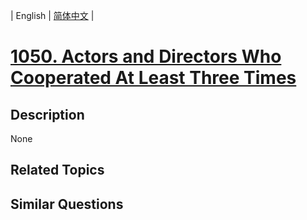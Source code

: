 
| English | [简体中文](README.md) |
# [1050. Actors and Directors Who Cooperated At Least Three Times](https://leetcode-cn.com/problems/actors-and-directors-who-cooperated-at-least-three-times/)
## Description
None
## Related Topics

## Similar Questions


